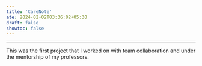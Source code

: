 ```yaml
---
title: 'CareNote'
ate: 2024-02-02T03:36:02+05:30
draft: false
showtoc: false
---
```


---
This was the first project that I worked on with team collaboration and under the mentorship of my professors.
